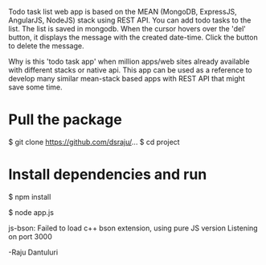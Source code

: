 
Todo task list web app is based on the MEAN (MongoDB, ExpressJS, AngularJS, NodeJS) stack
using REST API.
You can add todo tasks to the list. The list is saved in mongodb.
When the cursor hovers over the 'del' button, it displays the message with the
created date-time. Click the button to delete the message.

Why is this 'todo task app' when million apps/web sites already available with different stacks or native api.
This app can be used as a reference to develop many similar mean-stack based apps with REST API that might save some time.

# Pull the package
$ git clone https://github.com/dsraju/...
$ cd project

# Install dependencies and run
$ npm install

$ node app.js

js-bson: Failed to load c++ bson extension, using pure JS version
Listening on port 3000


-Raju Dantuluri
